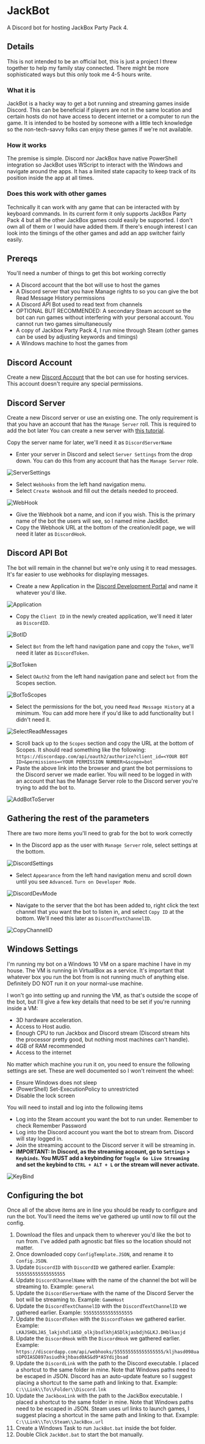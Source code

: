 # JackBot

A Discord bot for hosting JackBox Party Pack 4. 

## Details

This is not intended to be an official bot, this is just a project I threw together to help my family stay connected. There might be more sophisticated ways but this only took me 4-5 hours write.

### What it is

JackBot is a hacky way to get a bot running and streaming games inside Discord. This can be beneficial if players are not in the same location and certain hosts do not have access to decent internet or a computer to run the game. It is intended to be hosted by someone with a little tech knowledge so the non-tech-savvy folks can enjoy these games if we're not available.

### How it works

The premise is simple. Discord nor JackBox have native PowerShell integration so JackBot uses WScript to interact with the Windows and navigate around the apps. It has a limited state capacity to keep track of its position inside the app at all times.

### Does this work with other games

Technically it can work with any game that can be interacted with by keyboard commands. In its current form it only supports JackBox Party Pack 4 but all the other JackBox games could easily be supported. I don't own all of them or I would have added them. If there's enough interest I can look into the timings of the other games and add an app switcher fairly easily.

## Prereqs

You'll need a number of things to get this bot working correctly

* A Discord account that the bot will use to host the games
* A Discord server that you have Manage rights to so you can give the bot Read Message History permissions
* A Discord API Bot used to read text from channels
* OPTIONAL BUT RECOMMENDED: A secondary Steam account so the bot can run games without interfering with your personal account. You cannot run two games simultaneously
* A copy of Jackbox Party Pack 4, I run mine through Steam (other games can be used by adjusting keywords and timings)
* A Windows machine to host the games from

## Discord Account

Create a new [Discord Account](https://discordapp.com/register) that the bot can use for hosting services. This account doesn't require any special permissions.

## Discord Server

Create a new Discord server or use an existing one. The only requirement is that you have an account that has the ```Manage Server``` roll. This is required to add the bot later
You can create a new server with [this tutorial](https://support.discordapp.com/hc/en-us/articles/204849977-How-do-I-create-a-server-).

Copy the server name for later, we'll need it as ```DiscordServerName```

* Enter your server in Discord and select ```Server Settings``` from the drop down. You can do this from any account that has the ```Manage Server``` role.

![ServerSettings](https://user-images.githubusercontent.com/6700545/79265909-70a25800-7e5c-11ea-9dc1-622c0b5a545c.png)
* Select ```Webhooks``` from the left hand navigation menu.
* Select ```Create Webhook``` and fill out the details needed to proceed.

![WebHook](https://user-images.githubusercontent.com/6700545/79265934-7861fc80-7e5c-11ea-88e3-3b0f75bd2dfc.png)
* Give the Webhook bot a name, and icon if you wish. This is the primary name of the bot the users will see, so I named mine JackBot.
* Copy the Webhook URL at the bottom of the creation/edit page, we will need it later as ```DiscordHook```.

## Discord API Bot

The bot will remain in the channel but we're only using it to read messages. It's far easier to use webhooks for displaying messages.

* Create a new Application in the [Discord Development Portal](https://discordapp.com/developers/applications) and name it whatever you'd like.

![Application](https://user-images.githubusercontent.com/6700545/79265735-2e791680-7e5c-11ea-8030-254533dfaf5e.png)
* Copy the ```Client ID``` in the newly created application, we'll need it later as ```DiscordID```.

![BotID](https://user-images.githubusercontent.com/6700545/79265770-3afd6f00-7e5c-11ea-834b-f328dac406d8.png)
* Select ```Bot``` from the left hand navigation pane and copy the ```Token```, we'll need it later as ```DiscordToken```.

![BotToken](https://user-images.githubusercontent.com/6700545/79265794-42247d00-7e5c-11ea-9898-3b610079e0ab.png)
* Select ```OAuth2``` from the left hand navigation pane and select ```bot``` from the Scopes section.

![BotToScopes](https://user-images.githubusercontent.com/6700545/79265810-48b2f480-7e5c-11ea-8f0e-80cc7187ad53.png)
* Select the permissions for the bot, you need ```Read Message History``` at a minimum. You can add more here if you'd like to add functionality but I didn't need it.

![SelectReadMessages](https://user-images.githubusercontent.com/6700545/79265898-6b450d80-7e5c-11ea-99ee-3c81ad87173b.png)
* Scroll back up to the ```Scopes``` section and copy the URL at the bottom of Scopes. It should read something like the following:
```https://discordapp.com/api/oauth2/authorize?client_id=<YOUR BOT ID>&permissions=<YOUR PERMISSION NUMBER>&scope=bot```
* Paste the above link into the browser and grant the bot permissions to the Discord server we made earlier. You will need to be logged in with an account that has the Manage Server role to the Discord server you're trying to add the bot to.

![AddBotToServer](https://user-images.githubusercontent.com/6700545/79265674-186b5600-7e5c-11ea-8b76-672cab33f673.png)

## Gathering the rest of the parameters

There are two more items you'll need to grab for the bot to work correctly

* In the Discord app as the user with ```Manage Server``` role, select settings at the bottom.

![DiscordSettings](https://user-images.githubusercontent.com/6700545/79265859-5f594b80-7e5c-11ea-9cdf-0d6d38bc8e86.png)
* Select ```Appearance``` from the left hand navigation menu and scroll down until you see ```Advanced```. ```Turn on Developer Mode```.

![DiscordDevMode](https://user-images.githubusercontent.com/6700545/79265845-59636a80-7e5c-11ea-88af-bd2d498b50bd.png)
* Navigate to the server that the bot has been added to, right click the text channel that you want the bot to listen in, and select ```Copy ID``` at the bottom. We'll need this later as ```DiscordTextChannelID```.

![CopyChannelID](https://user-images.githubusercontent.com/6700545/79265821-4fda0280-7e5c-11ea-8e33-1e40fa85817c.png)

## Windows Settings

I'm running my bot on a Windows 10 VM on a spare machine I have in my house. The VM is running in VirtualBox as a service. It's important that whatever box you run the bot from is not running much of anything else. Definitely DO NOT run it on your normal-use machine.

I won't go into setting up and running the VM, as that's outside the scope of the bot, but I'll give a few key details that need to be set if you're running inside a VM:

* 3D hardware acceleration.
* Access to Host audio.
* Enough CPU to run Jackbox and Discord stream (Discord stream hits the processor pretty good, but nothing most machines can't handle).
* 4GB of RAM recommended
* Access to the internet

No matter which machine you run it on, you need to ensure the following settings are set. These are well documented so I won't reinvent the wheel:

* Ensure Windows does not sleep
* (PowerShell) Set-ExecutionPolicy to unrestricted
* Disable the lock screen

You will need to install and log into the following items

* Log into the Steam account you want the bot to run under. Remember to check Remember Password
* Log into the Discord account you want the bot to stream from. Discord will stay logged in.
* Join the streaming account to the Discord server it will be streaming in.
* **IMPORTANT: In Discord, as the streaming account, go to ```Settings``` > ```Keybinds```. You MUST add a keybinding for ```Toggle Go Live Streaming``` and set the keybind to ```CTRL + ALT + L``` or the stream will never activate.**

![KeyBind](https://user-images.githubusercontent.com/6700545/79265875-65e7c300-7e5c-11ea-87ca-387ed55831c3.png)

## Configuring the bot

Once all of the above items are in line you should be ready to configure and run the bot. You'll need the items we've gathered up until now to fill out the config.

1. Download the files and unpack them to wherever you'd like the bot to run from. I've added path agnostic bat files so the location should not matter.
2. Once downloaded copy ```ConfigTemplate.JSON```, and rename it to ```Config.JSON```. 
3. Update ```DiscordID``` with ```DiscordID``` we gathered earlier.
Example: ```555555555555555555```
4. Update ```DiscordChannelName``` with the name of the channel the bot will be streaming to.
Example: ```general```
5. Update the ```DiscordServerName``` with the name of the Discord Server the bot will be streaming to.
Example: ```GameHost```
6. Update the ```DiscordTextChannelID``` with the ```DiscordTextChannelID``` we gathered earlier.
Example: ```555555555555555555```
7. Update the ```DiscordToken``` with the ```DiscordToken``` we gathered earlier.
Example: ```LKAJSHDLJAS_lakjshdliASD_olkjbsdlkhjASDlkjasbdjhGLKJ.DHblkasjd```
8. Update the ```DiscordHook``` with the ```DiscordHook``` we gathered earlier.
Example: ```https://discordapp.com/api/webhooks/555555555555555555/kljhasd098uasDPOIASD897asiudhkjhbasd0AS&d9*ASYdijbsad```
9. Update the ```DiscordLink``` with the path to the Discord executable. I placed a shortcut to the same folder in mine. Note that Windows paths need to be escaped in JSON. Discord has an auto-update feature so I suggest placing a shortcut to the same path and linking to that.
Example: ```C:\\Link\\To\\Folder\\Discord.lnk```
10. Update the ```JackboxLink``` with the path to the JackBox executable. I placed a shortcut to the same folder in mine. Note that Windows paths need to be escaped in JSON. Steam uses url links to launch games, I suggest placing a shortcut in the same path and linking to that.
Example: ```C:\\Link\\To\\Steam\\JackBox.url```
11. Create a Windows Task to run ```JackBot.bat``` inside the bot folder.
12. Double Click ```JackBot.bat``` to start the bot manually.

